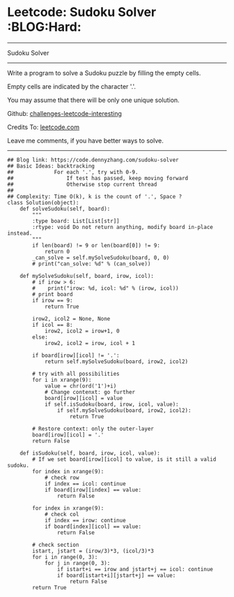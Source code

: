 # Leetcode: Sudoku Solver     :BLOG:Hard:


---

Sudoku Solver  

---

Write a program to solve a Sudoku puzzle by filling the empty cells.  

Empty cells are indicated by the character '.'.  

You may assume that there will be only one unique solution.  

Github: [challenges-leetcode-interesting](https://github.com/DennyZhang/challenges-leetcode-interesting/tree/master/sudoku-solver)  

Credits To: [leetcode.com](https://leetcode.com/problems/sudoku-solver/description/)  

Leave me comments, if you have better ways to solve.  

---

    ## Blog link: https://code.dennyzhang.com/sudoku-solver
    ## Basic Ideas: backtracking
    ##             For each '.', try with 0-9.
    ##                 If test has passed, keep moving forward
    ##                 Otherwise stop current thread
    ##
    ## Complexity: Time O(k), k is the count of '.', Space ?
    class Solution(object):
        def solveSudoku(self, board):
            """
            :type board: List[List[str]]
            :rtype: void Do not return anything, modify board in-place instead.
            """
            if len(board) != 9 or len(board[0]) != 9:
                return 0
            _can_solve = self.mySolveSudoku(board, 0, 0)
            # print("can_solve: %d" % (can_solve))
    
        def mySolveSudoku(self, board, irow, icol):
            # if irow > 6:
            #    print("irow: %d, icol: %d" % (irow, icol))
            # print board
            if irow == 9:
                return True
    
            irow2, icol2 = None, None
            if icol == 8:
                irow2, icol2 = irow+1, 0
            else:
                irow2, icol2 = irow, icol + 1
    
            if board[irow][icol] != '.':
                return self.mySolveSudoku(board, irow2, icol2)
    
            # try with all possibilities
            for i in xrange(9):
                value = chr(ord('1')+i)
                # Change contenxt: go further
                board[irow][icol] = value
                if self.isSudoku(board, irow, icol, value):
                    if self.mySolveSudoku(board, irow2, icol2):
                        return True
    
            # Restore context: only the outer-layer
            board[irow][icol] = '.'
            return False
    
        def isSudoku(self, board, irow, icol, value):
            # If we set board[irow][icol] to value, is it still a valid sudoku.
            for index in xrange(9):
                # check row
                if index == icol: continue
                if board[irow][index] == value:
                    return False
    
            for index in xrange(9):
                # check col
                if index == irow: continue
                if board[index][icol] == value:
                    return False
    
            # check section
            istart, jstart = (irow/3)*3, (icol/3)*3
            for i in range(0, 3):
                for j in range(0, 3):
                    if istart+i == irow and jstart+j == icol: continue
                    if board[istart+i][jstart+j] == value:
                        return False
            return True